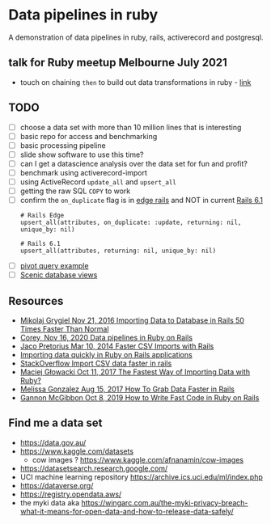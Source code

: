 # Data pipelines in ruby

A demonstration of data pipelines in ruby, rails, activerecord and postgresql.

## talk for Ruby meetup Melbourne July 2021

- touch on chaining `then` to build out data transformations in ruby - [link](https://til.hashrocket.com/posts/f4agttd8si-chaining-then-in-ruby-26)

## TODO

- [ ] choose a data set with more than 10 million lines that is interesting
- [ ] basic repo for access and benchmarking
- [ ] basic processing pipeline
- [ ] slide show software to use this time?
- [ ] can I get a datascience analysis over the data set for fun and profit?
- [ ] benchmark using activerecord-import
- [ ] using ActiveRecord `update_all` and `upsert_all`
- [ ] getting the raw SQL `COPY` to work
- [ ] confirm the `on_duplicate` flag is in [edge rails](https://edgeapi.rubyonrails.org/classes/ActiveRecord/Persistence/ClassMethods.html#method-i-upsert_all) and NOT in current [Rails 6.1](https://api.rubyonrails.org/classes/ActiveRecord/Persistence/ClassMethods.html#method-i-upsert_all)
    ```
    # Rails Edge
    upsert_all(attributes, on_duplicate: :update, returning: nil, unique_by: nil)
    
    # Rails 6.1
    upsert_all(attributes, returning: nil, unique_by: nil)
    ```
- [ ] [pivot query example](https://stackoverflow.com/questions/68108876/postgresql-summarize-features-query?noredirect=1#comment120378290_68108876)
- [ ] [Scenic database views](https://github.com/scenic-views/scenic)

## Resources

- [Mikolaj Grygiel Nov 21, 2016 Importing Data to Database in Rails 50 Times Faster Than Normal](https://naturaily.com/blog/ruby-on-rails-fast-data-import)
- [Corey, Nov 16, 2020 Data pipelines in Ruby on Rails](https://coreym.info/data-pipelines-in-ruby-on-rails/)
- [Jaco Pretorius Mar 10, 2014 Faster CSV Imports with Rails](https://jacopretorius.net/2014/03/faster-csv-imports-with-rails.html)
- [Importing data quickly in Ruby on Rails applications](https://www.mutuallyhuman.com/blog/importing-data-quickly-in-ruby-on-rails-applications/)
- [StackOverflow Import CSV data faster in rails](https://stackoverflow.com/questions/39950842/import-csv-data-faster-in-rails)
- [Maciej Głowacki Oct 11, 2017 The Fastest Way of Importing Data with Ruby?](https://blog.daftcode.pl/the-fastest-way-of-importing-data-with-ruby-80bd9ba6274b)
- [Melissa Gonzalez Aug 15, 2017 How To Grab Data Faster in Rails](https://medium.com/adventures-in-code/how-to-grab-data-faster-in-rails-52d15885d12b)
- [Gannon McGibbon Oct 8, 2019 How to Write Fast Code in Ruby on Rails](https://shopify.engineering/write-fast-code-ruby-rails)

## Find me a data set

- https://data.gov.au/
- https://www.kaggle.com/datasets
  - cow images ? https://www.kaggle.com/afnanamin/cow-images
- https://datasetsearch.research.google.com/
- UCI machine learning repository https://archive.ics.uci.edu/ml/index.php
- https://dataverse.org/
- https://registry.opendata.aws/
- the myki data aka https://wingarc.com.au/the-myki-privacy-breach-what-it-means-for-open-data-and-how-to-release-data-safely/
